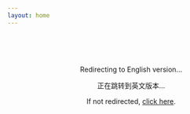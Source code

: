 ```yaml
---
layout: home
---
```


<script setup>
import { onMounted } from 'vue'
import { useRouter } from 'vitepress'

const router = useRouter()

onMounted(() => {
  // 重定向到英文版本
  router.go('/apps/take-a-break/index.en')
})
</script>

<div style="text-align: center; padding: 50px;">
  <p>Redirecting to English version...</p>
  <p>正在跳转到英文版本...</p>
  <p>If not redirected, <a href="/apps/take-a-break/index.en">click here</a>.</p>
</div>
